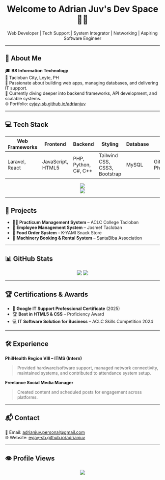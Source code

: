 <h1 align="center">Welcome to Adrian Juv's Dev Space 👨‍💻</h1>
<p align="center">
  Web Developer | Tech Support | System Integrator | Networking | Aspiring Software Engineer
</p>

---

## 📌 About Me

🎓 **BS Information Technology**  
📍 Tacloban City, Leyte, PH  
💬 Passionate about building web apps, managing databases, and delivering IT support.  
🌱 Currently diving deeper into backend frameworks, API development, and scalable systems.  
🌐 Portfolio: [eyjay-sb.github.io/adrianjuv](https://eyjay-sb.github.io/adrianjuv)

---

## 💻 Tech Stack

| Web Frameworks | Frontend | Backend | Styling | Database | Tools |
|----------------|----------|---------|---------|----------|-------|
| Laravel, React | JavaScript, HTML5 | PHP, Python, C#, C++ | Tailwind CSS, CSS3, Bootstrap | MySQL | Git, Photoshop |

<p align="center">
  <img src="https://skillicons.dev/icons?i=laravel,react,js,html,css,tailwind,bootstrap,php,mysql,git,vscode" />
  <br/>
  <img src="https://skillicons.dev/icons?i=photoshop" />
</p>

---

## 💼 Projects

- 👨‍🎓 **Practicum Management System** – ACLC College Tacloban  
- 🧾 **Employee Management System** – Josmef Tacloban  
- 🍔 **Food Order System** – K-YAMI Snack Store  
- 🚜 **Machinery Booking & Rental System** – SantaBiba Association

---

## 📊 GitHub Stats

<p align="center">
  <img src="https://github-readme-stats.vercel.app/api?username=Eyjay-SB&show_icons=true&theme=tokyonight" />
  <img src="https://github-readme-stats.vercel.app/api/top-langs/?username=Eyjay-SB&layout=compact&theme=tokyonight" />
</p>

---

## 🏆 Certifications & Awards

- 🥇 **Google IT Support Professional Certificate** (2025)  
- 🏆 **Best in HTML5 & CSS** – Proficiency Award  
- 💻 **IT Software Solution for Business** – ACLC Skills Competition 2024

---

## 🛠️ Experience

**PhilHealth Region VIII – ITMS (Intern)**  
> Provided hardware/software support, managed network connectivity, maintained systems, and contributed to attendance system setup.

**Freelance Social Media Manager**  
> Created content and scheduled posts for engagement across platforms.

---

## 📬 Contact

📧 Email: [adrianjuv.personal@gmail.com](mailto:adrianjuv.personal@gmail.com)  
🌐 Website: [eyjay-sb.github.io/adrianjuv](https://eyjay-sb.github.io/adrianjuv)

---

## 👁️ Profile Views
<p align="center">
  <img src="https://komarev.com/ghpvc/?username=Eyjay-SB&style=flat-square&color=green" />
</p>
